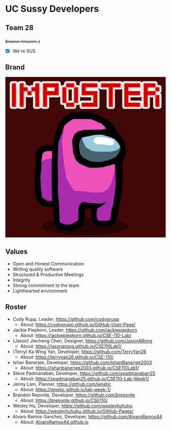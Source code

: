 # UC Sussy Developers #
## Team 28 ##
<sub>~~Browser Arousers ;)~~</sub>
- [x] We're SUS

## Brand ##
![Team Mascot](/admin/amongus.jpg)

## Values ##
- Open and Honest Communication
- Writing quality software
- Structured & Productive Meetings
- Integrity
- Strong commitment to the team
- Lighthearted environment

## Roster ##
- Cody Rupp, Leader, https://github.com/codyprupp
  - About: https://codyprupp.github.io/GitHub-User-Page/
- Jackie Piepkorn, Leader, https://github.com/jackiepiepkorn
  - About: https://jackiepiepkorn.github.io/CSE-110-Lab/
- (Jason) Jiecheng Chen, Designer, https://github.com/JasonARong
  -  About: https://jasonarong.github.io/CSE110Lab1/
- (Terry) Ka Wing Yan, Developer, https://github.com/TerryYan26
  -  About: https://terryyan26.github.io/CSE-110/
- Ishan Banerjee, Developer, https://github.com/IshanBanerjee2003
  -  About: https://ishanbanerjee2003.github.io/CSE110Lab1/
- Steve Padmanaban, Developer, https://github.com/spadmanaban25
  -  About: https://spadmanaban25.github.io/CSE110-Lab-Week1/
- Jenny Lam, Planner, https://github.com/jenetic
  -  About: https://jenetic.github.io/lab-week-1/
- Brandon Reponte, Developer, https://github.com/breponte
  -  About: https://breponte.github.io/CSE110/
- Wesley Hu, Developer, https://github.com/wesleyhuhuhu
  -  About: https://wesleyhuhuhu.github.io/GitHub-Pages/
- Alvaro Ramos-Sanchez, Developer, https://github.com/AlvaroRamos44
  -  About: [AlvaroRamos44.github.io](https://alvaroramos44.github.io/)
